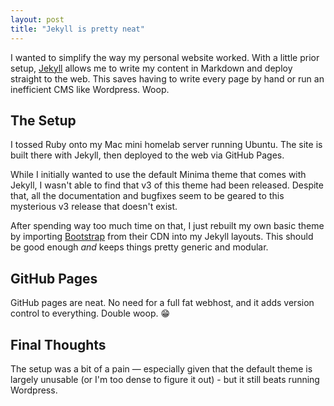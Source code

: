 ```yaml
---
layout: post
title: "Jekyll is pretty neat"
---
```

I wanted to simplify the way my personal website worked. With a little prior setup, [Jekyll](https://jekyllrb.com/) allows me to write my content in Markdown and deploy straight to the web. This saves having to write every page by hand or run an inefficient CMS like Wordpress. Woop.

## The Setup
I tossed Ruby onto my Mac mini homelab server running Ubuntu. The site is built there with Jekyll, then deployed to the web via GitHub Pages.

While I initially wanted to use the default Minima theme that comes with Jekyll, I wasn't able to find that v3 of this theme had been released. Despite that, all the documentation and bugfixes seem to be geared to this mysterious v3 release that doesn't exist.

After spending way too much time on that, I just rebuilt my own basic theme by importing [Bootstrap](https://getbootstrap.com/) from their CDN into my Jekyll layouts. This should be good enough _and_ keeps things pretty generic and modular.

## GitHub Pages
GitHub pages are neat. No need for a full fat webhost, and it adds version control to everything. Double woop. 😁

## Final Thoughts
The setup was a bit of a pain — especially given that the default theme is largely unusable (or I'm too dense to figure it out) - but it still beats running Wordpress.